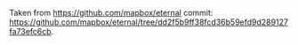 Taken from https://github.com/mapbox/eternal commit: https://github.com/mapbox/eternal/tree/dd2f5b9ff38fcd36b59efd9d289127fa73efc6cb.
